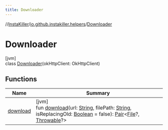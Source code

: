 ```yaml
---
title: Downloader
---
```

//[InstaKiller](../../../index.html)/[io.github.instakiller.helpers](../index.html)/[Downloader](index.html)



# Downloader



[jvm]\
class [Downloader](index.html)(okHttpClient: OkHttpClient)



## Functions


| Name | Summary |
|---|---|
| [download](download.html) | [jvm]<br>fun [download](download.html)(url: [String](https://kotlinlang.org/api/latest/jvm/stdlib/kotlin/-string/index.html), filePath: [String](https://kotlinlang.org/api/latest/jvm/stdlib/kotlin/-string/index.html), isReplacingOld: [Boolean](https://kotlinlang.org/api/latest/jvm/stdlib/kotlin/-boolean/index.html) = false): [Pair](https://kotlinlang.org/api/latest/jvm/stdlib/kotlin/-pair/index.html)&lt;[File](https://docs.oracle.com/javase/8/docs/api/java/io/File.html)?, [Throwable](https://kotlinlang.org/api/latest/jvm/stdlib/kotlin/-throwable/index.html)?&gt; |

